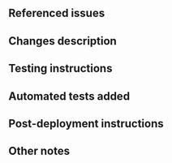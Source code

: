 <!--
Don't forget to:
- add reviewers,
- add yourself (and/or someone else) as assignee,
- (if needed) add labels, choose a project and the milestone. 
-->

## Referenced issues

<!--
Links to Jira or GitHub issues.
https://docs.github.com/en/free-pro-team@latest/github/managing-your-work-on-github/linking-a-pull-request-to-an-issue
-->

## Changes description

<!-- A list of changes -->

## Testing instructions

<!--
E.g. go to http://localhost:3000/some/page, sign in as an admin user, click here and here.
-->

## Automated tests added

<!--
If there were any test suites added or changed, describe them here.
Otherwise leave this section empty.
-->

## Post-deployment instructions

<!--
If the PR requires any additional actions after the deployment, describe them here.
Otherwise leave this section empty.
-->

## Other notes
